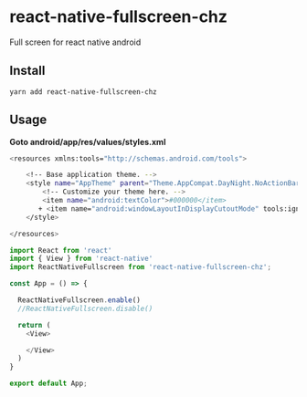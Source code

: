 # react-native-fullscreen-chz
Full screen for react native android 

## Install 

`yarn add react-native-fullscreen-chz`

## Usage

**Goto android/app/res/values/styles.xml**

```sh
<resources xmlns:tools="http://schemas.android.com/tools">

    <!-- Base application theme. -->
    <style name="AppTheme" parent="Theme.AppCompat.DayNight.NoActionBar">
        <!-- Customize your theme here. -->
        <item name="android:textColor">#000000</item>
       + <item name="android:windowLayoutInDisplayCutoutMode" tools:ignore="NewApi">shortEdges</item>
    </style>

</resources>

```

```js
import React from 'react'
import { View } from 'react-native'
import ReactNativeFullscreen from 'react-native-fullscreen-chz';

const App = () => {

  ReactNativeFullscreen.enable()
  //ReactNativeFullscreen.disable()

  return (
    <View>

    </View>
  )
}

export default App;

```
